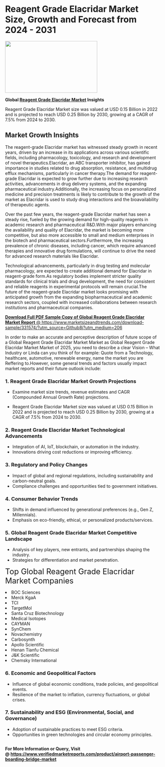 <H1>Reagent Grade Elacridar Market Size, Growth and Forecast from 2024 - 2031</H1><img class="aligncenter size-medium wp-image-584254" src="https://thirdeyenews.in/wp-content/uploads/2024/09/Global-Market-Research-300x168.jpeg" alt="" width="300" height="168" /><p><strong>Global&nbsp;<a href="https://www.marketsizeandtrends.com/download-sample/331574/?utm_source=Github8j?utm_medium=206">Reagent Grade Elacridar Market</a> Insights</strong></p><p>Reagent Grade Elacridar Market size was valued at USD 0.15 Billion in 2022 and is projected to reach USD 0.25 Billion by 2030, growing at a CAGR of 7.5% from 2024 to 2030.</p><p><h2>Market Growth Insights</h2> <p>The reagent-grade Elacridar market has witnessed steady growth in recent years, driven by an increase in its applications across various scientific fields, including pharmacology, toxicology, and research and development of novel therapeutics.Elacridar, an ABC transporter inhibitor, has gained importance in studies related to drug absorption, resistance, and multidrug efflux mechanisms, particularly in cancer therapy.The demand for reagent-grade Elacridar is expected to grow further due to increasing research activities, advancements in drug delivery systems, and the expanding pharmaceutical industry.Additionally, the increasing focus on personalized medicine and precision treatments is likely to contribute to the growth of the market as Elacridar is used to study drug interactions and the bioavailability of therapeutic agents.</p> <p><a href="sample-link.com"></a></p> <p>Over the past few years, the reagent-grade Elacridar market has seen a steady rise, fueled by the growing demand for high-quality reagents in academic research and pharmaceutical R&D.With major players enhancing the availability and quality of Elacridar, the market is becoming more competitive, but also more accessible to small and medium enterprises in the biotech and pharmaceutical sectors.Furthermore, the increasing prevalence of chronic diseases, including cancer, which require advanced therapies and innovative drug formulations, will continue to drive the need for advanced research materials like Elacridar.</p> <p>Technological advancements, particularly in drug testing and molecular pharmacology, are expected to create additional demand for Elacridar in reagent-grade form.As regulatory bodies implement stricter quality standards for clinical trials and drug development, the need for consistent and reliable reagents in experimental protocols will remain crucial.The future of the reagent-grade Elacridar market looks promising with anticipated growth from the expanding biopharmaceutical and academic research sectors, coupled with increased collaborations between research institutions and pharmaceutical companies.</p> <p><a href="more-info-link.com"></p><p><span class=""><strong>Download Full PDF Sample Copy of Global Reagent Grade Elacridar Market Report</strong> @ <a href="https://www.marketsizeandtrends.com/download-sample/331574/?utm_source=Github8j?utm_medium=206" target="_blank">https://www.marketsizeandtrends.com/download-sample/331574/?utm_source=Github8j?utm_medium=206</a></span></p><p>In order to make an accurate and perceptive description of future scope of a Global&nbsp;Reagent Grade Elacridar Market Market as Global&nbsp;Reagent Grade Elacridar Market Market of 2025, you need to describe a clear Vision &ndash; What Industry or Linda can you think of for example: Quote from a Technology, healthcare, automotive, renewable energy, name the market you are Reffering to.However, some general trends and factors usually impact market reports and their future outlook include:</p><h3>1.&nbsp;<strong>Reagent Grade Elacridar Market Growth Projections</strong></h3><ul><li>Examine market size trends, revenue estimates and CAGR (Compounded Annual Growth Rate) projections.</li><li><p>Reagent Grade Elacridar Market size was valued at USD 0.15 Billion in 2022 and is projected to reach USD 0.25 Billion by 2030, growing at a CAGR of 7.5% from 2024 to 2030.</p></li></ul><h3>2.&nbsp;<strong>Reagent Grade Elacridar Market Technological Advancements</strong></h3><ul><li>Integration of AI, IoT, blockchain, or automation in the industry.</li><li>Innovations driving cost reductions or improving efficiency.</li></ul><h3>3.&nbsp;<strong>Regulatory and Policy Changes</strong></h3><ul><li>Impact of global and regional regulations, including sustainability and carbon-neutral goals.</li><li>Compliance challenges and opportunities tied to government initiatives.</li></ul><h3>4.&nbsp;<strong>Consumer Behavior Trends</strong></h3><ul><li>Shifts in demand influenced by generational preferences (e.g., Gen Z, Millennials).</li><li>Emphasis on eco-friendly, ethical, or personalized products/services.</li></ul><h3>5.&nbsp;<strong>Global Reagent Grade Elacridar Market Competitive Landscape</strong></h3><ul><li>Analysis of key players, new entrants, and partnerships shaping the industry.</li><li>Strategies for differentiation and market penetration.</li></ul><p data-pm-slice="1 1 []"><span style="color: inherit; font-family: inherit; font-size: 25px;">Top Global Reagent Grade Elacridar Market Companies</span></p><div class="" data-test-id=""><p><li>BOC Sciences</li><li> Merck KgaA</li><li> TCI</li><li> TargetMol</li><li> Santa Cruz Biotechnology</li><li> Medical Isotopes</li><li> CAYMAN</li><li> SynChem</li><li> Novachemistry</li><li> Carbosynth</li><li> Apollo Scientific</li><li> Henan Tianfu Chemical</li><li> J&K Scientific</li><li> Chemsky International</li></p></div><h3>6.&nbsp;<strong>Economic and Geopolitical Factors</strong></h3><ul><li>Influence of global economic conditions, trade policies, and geopolitical events.</li><li>Resilience of the market to inflation, currency fluctuations, or global crises.</li></ul><h3>7.&nbsp;<strong>Sustainability and ESG (Environmental, Social, and Governance)</strong></h3><ul><li>Adoption of sustainable practices to meet ESG criteria.</li><li>Opportunities in green technologies and circular economy principles.</li></ul><h2><strong style="font-size: 14px;">For More Information or Query, Visit @&nbsp;</strong><a style="background-color: #ffffff; font-size: 14px;" href="https://www.marketsizeandtrends.com/report/reagent-grade-elacridar-market/" target="_blank">https://www.verifiedmarketreports.com/product/airport-passenger-boarding-bridge-market</a></h2>